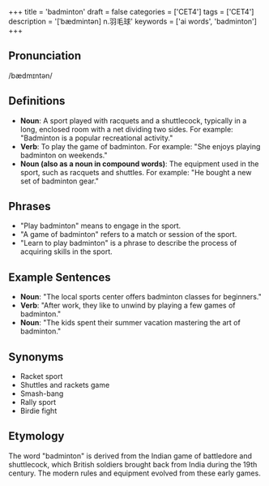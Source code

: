 +++
title = 'badminton'
draft = false
categories = ['CET4']
tags = ['CET4']
description = '[ˈbædmintən] n.羽毛球'
keywords = ['ai words', 'badminton']
+++

## Pronunciation
/bædmɪntən/

## Definitions
- **Noun**: A sport played with racquets and a shuttlecock, typically in a long, enclosed room with a net dividing two sides. For example: "Badminton is a popular recreational activity."
- **Verb**: To play the game of badminton. For example: "She enjoys playing badminton on weekends."
- **Noun (also as a noun in compound words)**: The equipment used in the sport, such as racquets and shuttles. For example: "He bought a new set of badminton gear."

## Phrases
- "Play badminton" means to engage in the sport.
- "A game of badminton" refers to a match or session of the sport.
- "Learn to play badminton" is a phrase to describe the process of acquiring skills in the sport.

## Example Sentences
- **Noun**: "The local sports center offers badminton classes for beginners."
- **Verb**: "After work, they like to unwind by playing a few games of badminton."
- **Noun**: "The kids spent their summer vacation mastering the art of badminton."

## Synonyms
- Racket sport
- Shuttles and rackets game
- Smash-bang
- Rally sport
- Birdie fight

## Etymology
The word "badminton" is derived from the Indian game of battledore and shuttlecock, which British soldiers brought back from India during the 19th century. The modern rules and equipment evolved from these early games.
